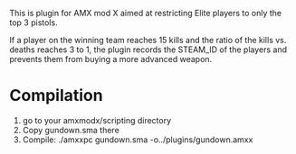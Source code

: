 This is plugin for AMX mod X aimed at restricting Elite players to only the top 3 pistols.

If a player on the winning team reaches 15 kills and the ratio of the kills vs. deaths reaches 3 to 1, 
the plugin records the STEAM_ID of the players and prevents them from buying a more advanced weapon.


# Compilation

1. go to your amxmodx/scripting directory
2. Copy gundown.sma there
3. Compile: ./amxxpc gundown.sma -o../plugins/gundown.amxx

